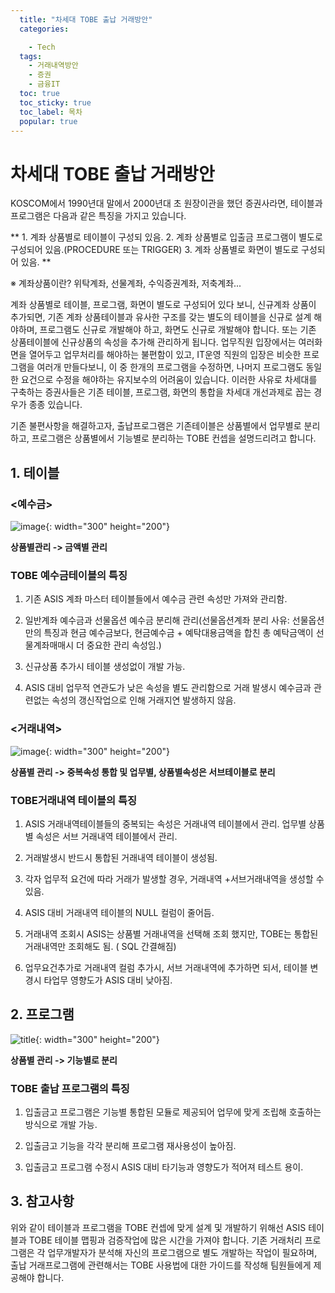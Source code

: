 ```yaml
---
  title: "차세대 TOBE 출납 거래방안"
  categories:

    - Tech
  tags: 
    - 거래내역방안
    - 증권
    - 금융IT
  toc: true
  toc_sticky: true
  toc_label: 목차
  popular: true
---
```

# 차세대 TOBE 출납 거래방안

KOSCOM에서 1990년대 말에서 2000년대 초 원장이관을 했던 증권사라면, 테이블과 프로그램은 다음과 같은 특징을 가지고 있습니다.

** 1. 계좌 상품별로 테이블이 구성되 있음.
2. 계좌 상품별로 입출금 프로그램이 별도로 구성되어 있음.(PROCEDURE 또는 TRIGGER)
3. 계좌 상품별로 화면이 별도로 구성되어 있음. ** 

※ 계좌상품이란? 위탁계좌, 선물계좌, 수익증권계좌, 저축계좌...

계좌 상품별로 테이블, 프로그램, 화면이 별도로 구성되어 있다 보니, 신규계좌 상품이 추가되면, 기존 계좌 상품테이블과 유사한 구조를 갖는 별도의 테이블을 신규로 설계 해야하며, 프로그램도 신규로 개발해야 하고, 화면도 신규로 개발해야 합니다. 또는 기존 상품테이블에 신규상품의 속성을 추가해 관리하게 됩니다. 업무직원 입장에서는 여러화면을 열어두고 업무처리를 해야하는 불편함이 있고, IT운영 직원의 입장은 비슷한 프로그램을 여러개 만들다보니, 이 중 한개의 프로그램을 수정하면, 나머지 프로그램도 동일한 요건으로 수정을 해야하는 유지보수의 어려움이 있습니다. 이러한 사유로 차세대를 구축하는 증권사들은 기존 테이블, 프로그램, 화면의 통합을 차세대 개선과제로 꼽는 경우가 종종 있습니다.

기존 불편사항을 해결하고자, 출납프로그램은 기존테이블은 상품별에서 업무별로 분리하고, 프로그램은 상품별에서 기능별로 분리하는 TOBE 컨셉을 설명드리려고 합니다.

## 1. 테이블

### <예수금>
![image](https://py0777.github.io/assets/image/tech-tobe-trdtl_1.jpg){: width="300" height="200"}

**상품별관리  -> 금액별 관리**

### TOBE 예수금테이블의 특징

1) 기존 ASIS 계좌 마스터 테이블들에서 예수금 관련 속성만 가져와 관리함.

2) 일반계좌 예수금과 선물옵션 예수금 분리해 관리(선물옵션계좌 분리 사유: 선물옵션만의 특징과 현금 예수금보다, 현금예수금 + 예탁대용금액을 합친 총 예탁금액이 선물계좌매매시 더 중요한 관리 속성임.)

3) 신규상품 추가시 테이블 생성없이 개발 가능.

4) ASIS 대비 업무적 연관도가 낮은 속성을 별도 관리함으로 거래 발생시 예수금과 관련없는 속성의 갱신작업으로 인해 거래지연 발생하지 않음.

### <거래내역>

![image](https://py0777.github.io/assets/image/tech-tobe-trdtl_2.jpg){: width="300" height="200"}

**상품별 관리 -> 중복속성 통합 및 업무별, 상품별속성은 서브테이블로 분리**

### TOBE거래내역 테이블의 특징

1) ASIS 거래내역테이블들의 중복되는 속성은 거래내역 테이블에서 관리. 업무별 상품별 속성은 서브 거래내역 테이블에서 관리.

2) 거래발생시 반드시 통합된 거래내역 테이블이 생성됨.

3) 각자 업무적 요건에 따라 거래가 발생할 경우, 거래내역 +서브거래내역을 생성할 수 있음.

4) ASIS 대비 거래내역 테이블의 NULL 컬럼이 줄어듬.

5) 거래내역 조회시 ASIS는 상품별 거래내역을 선택해 조회 했지만, TOBE는 통합된 거래내역만 조회해도 됨. ( SQL 간결해짐)

6) 업무요건추가로 거래내역 컬럼 추가시, 서브 거래내역에 추가하면 되서, 테이블 변경시 타업무 영향도가 ASIS 대비 낮아짐.

 

## 2. 프로그램

![title](https://py0777.github.io/assets/image/tech-tobe-trdtl_3.jpg){: width="300" height="200"}

**상품별 관리 -> 기능별로 분리**

### TOBE 출납 프로그램의 특징

1) 입출금고 프로그램은 기능별 통합된 모듈로 제공되어 업무에 맞게 조립해 호출하는 방식으로 개발 가능.

2) 입출금고 기능을 각각 분리해 프로그램 재사용성이 높아짐.

3) 입출금고 프로그램 수정시 ASIS 대비 타기능과 영향도가 적어져 테스트 용이.

## 3. 참고사항

위와 같이 테이블과 프로그램을 TOBE 컨셉에 맞게 설계 및 개발하기 위해선 ASIS 테이블과 TOBE 테이블 맵핑과 검증작업에 많은 시간을 가져야 합니다. 기존 거래처리 프로그램은 각 업무개발자가 분석해 자신의 프로그램으로 별도 개발하는 작업이 필요하며, 출납 거래프로그램에 관련해서는 TOBE 사용법에 대한 가이드를 작성해 팀원들에게 제공해야 합니다.